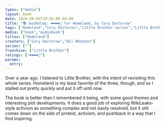 ```yaml
---
types: ["media"]
layout: book
date: 2024-08-03T19:56:00-04:00
title: "📚 bookblog: ❤️❤️❤️❤️🖤 for Homeland, by Cory Doctorow"
tags: ["Homeland","Cory Doctorow","Little Brother series","Little Brother"]
media: ["book","audiobook"]
titles: ["Homeland"]
creators: ["Cory Doctorow","Wil Wheaton"]
series: [""]
franchise: ["Little Brother"]
ratings: ["❤️❤️❤️❤️🖤"]
params:
  entry:
---
```


Over a year ago, I listened to Little Brother, with the intent of revisiting this whole series. Homeland is my least favorite of the three, though, and so I stalled out pretty quickly and put it off until now.

The book is better than I remembered it being, with some good themes and interesting plot developments. It does a good job of exploring WikiLeaks-style activism as something complex and not easily resolved, but it still comes down on the side of protest, activism, and pushback in a way that I find inspiring.
